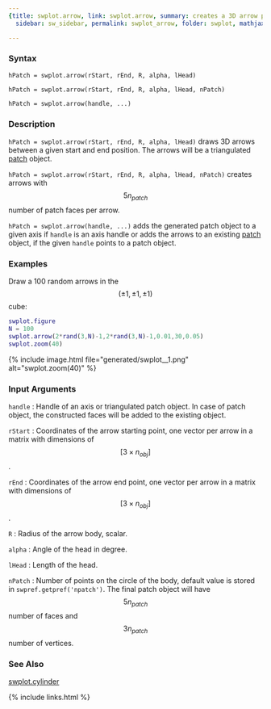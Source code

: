 ```yaml
---
{title: swplot.arrow, link: swplot.arrow, summary: creates a 3D arrow patch, keywords: sample,
  sidebar: sw_sidebar, permalink: swplot_arrow, folder: swplot, mathjax: 'true'}

---
```

  
### Syntax
  
`hPatch = swplot.arrow(rStart, rEnd, R, alpha, lHead)`
 
`hPatch = swplot.arrow(rStart, rEnd, R, alpha, lHead, nPatch)`
  
`hPatch = swplot.arrow(handle, ...)`
 
### Description
  
`hPatch = swplot.arrow(rStart, rEnd, R, alpha, lHead)` draws 3D arrows
between a given start and end position. The arrows will be a triangulated
[patch](https://www.mathworks.com/help/matlab/ref/patch.html) object.
   
`hPatch = swplot.arrow(rStart, rEnd, R, alpha, lHead, nPatch)` creates 
arrows with $$5 n_{patch}$$ number of patch faces per arrow.
 
`hPatch = swplot.arrow(handle, ...)` adds the generated patch object to a
given axis if `handle` is an axis handle or adds the arrows to an
existing [patch](https://www.mathworks.com/help/matlab/ref/patch.html) object, if the given `handle` points to a patch
object.
   
### Examples
 
Draw a 100 random arrows in the $$(\pm 1,\pm 1,\pm 1)$$ cube:
 
```matlab
swplot.figure
N = 100
swplot.arrow(2*rand(3,N)-1,2*rand(3,N)-1,0.01,30,0.05)
swplot.zoom(40)
```
 
{% include image.html file="generated/swplot__1.png" alt="swplot.zoom(40)" %}
 
### Input Arguments
  
`handle`
: Handle of an axis or triangulated patch object. In case of patch
  object, the constructed faces will be added to the existing object.
  
`rStart`
: Coordinates of the arrow starting point, one vector per arrow in a
  matrix with dimensions of $$[3\times n_{obj}]$$.
  
`rEnd`
: Coordinates of the arrow end point, one vector per arrow in a
  matrix with dimensions of $$[3\times n_{obj}]$$.
  
`R`
: Radius of the arrow body, scalar.
  
`alpha`
: Angle of the head in degree.
  
`lHead`
: Length of the head.
  
`nPatch`
: Number of points on the circle of the body, default value is stored in
  `swpref.getpref('npatch')`. The final patch object will have
  $$5n_{patch}$$ number of faces and $$3n_{patch}$$ number of vertices.
  
### See Also
  
[swplot.cylinder](swplot_cylinder)
 

{% include links.html %}
